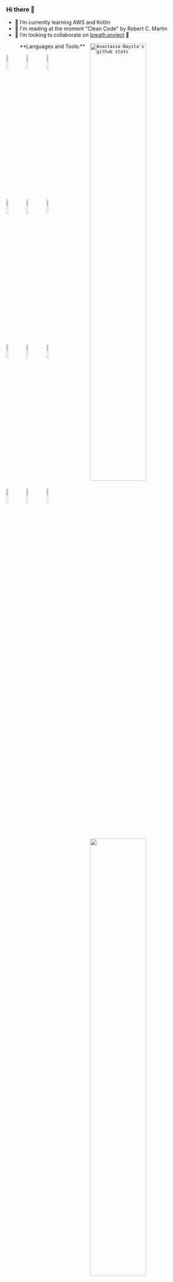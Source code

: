 ### Hi there 👋

- 🌱 I’m currently learning AWS and Kotlin
- 📖 I'm reading at the moment "Clean Code" by Robert C. Martin
- 👯 I’m looking to collaborate on [breath.project](https://github.com/Anastasia-Nayita/breath.project.git) 🤝

<!--- - 🔭 I’m currently working on ... 
 -  I’m looking to collaborate on ...
- 🤔 I’m looking for help with ...
- ⚡ Fun fact: ... 
---!>

<code> <img width="55%" align="right" alt="Anastasia-Nayita's github stats" src="https://github-readme-stats.vercel.app/api?username=Anastasia-Nayita&show_icons=true&hide_border=true" /> </code>
<code> <img width="55%" align="right" src="https://github-readme-stats.vercel.app/api/top-langs/?username=Anastasia-Nayita&layout=compact&show_icons=true&hide_border=true" /> </code>
**Languages and Tools:**

 <p>
    <code><img width="10%" src="https://www.vectorlogo.zone/logos/javascript/javascript-ar21.svg"></code>
    <code><img width="10%" src="https://www.vectorlogo.zone/logos/w3_html5/w3_html5-ar21.svg"></code>
    <code><img width="10%" src="https://www.vectorlogo.zone/logos/jquery/jquery-ar21.svg"></code>
    <br/>
    <code><img width="10%" src="https://www.vectorlogo.zone/logos/postgresql/postgresql-ar21.svg"></code>
    <code><img width="10%" src="https://www.vectorlogo.zone/logos/nodejs/nodejs-ar21.svg"></code>
    <code><img width="10%" src="https://www.vectorlogo.zone/logos/expressjs/expressjs-ar21.svg"></code>
    <br/>
    <code><img width="10%" src="https://www.vectorlogo.zone/logos/vuejs/vuejs-ar21.svg"></code>
    <code><img width="10%" src="https://www.vectorlogo.zone/logos/reactjs/reactjs-ar21.svg"></code>
    <code><img width="10%" src="https://www.vectorlogo.zone/logos/redis/redis-ar21.svg"></code>
    <br/>
    <code><img width="10%" src="https://www.vectorlogo.zone/logos/amazon_aws/amazon_aws-ar21.svg"></code>
    <code><img width="10%" src="https://www.vectorlogo.zone/logos/socketio/socketio-ar21.svg"></code>
    <code><img width="10%" src="https://www.vectorlogo.zone/logos/handlebarsjs/handlebarsjs-ar21.svg"></code>
</p>
